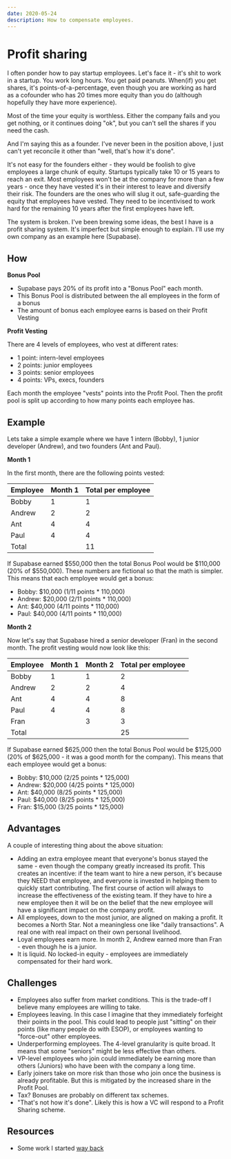 ```yaml
---
date: 2020-05-24
description: How to compensate employees.
---
```


# Profit sharing

I often ponder how to pay startup employees. Let's face it - it's shit to work in a startup. You work long hours. You get paid peanuts. When(if) you get shares, it's points-of-a-percentage, even though you are working as hard as a cofounder who has 20 times more equity than you do (although hopefully they have more experience). 

Most of the time your equity is worthless. Either the company fails and you get nothing, or it continues doing "ok", but you can't sell the shares if you need the cash.

And I'm saying this as a founder. I've never been in the position above, I just can't yet reconcile it other than "well, that's how it's done".

It's not easy for the founders either - they would be foolish to give employees a large chunk of equity. Startups typically take 10 or 15 years to reach an exit. Most employees won't be at the company for more than a few years - once they have vested it's in their interest to leave and diversify their risk. The founders are the ones who will slug it out, safe-guarding the equity that employees have vested. They need to be incentivised to work hard for the remaining 10 years after the first employees have left.

The system is broken. I've been brewing some ideas, the best I have is a profit sharing system. It's imperfect but simple enough to explain. I'll use my own company as an example here (Supabase).

## How

**Bonus Pool**

- Supabase pays 20% of its profit into a "Bonus Pool" each month.
- This Bonus Pool is distributed between the all employees in the form of a bonus
- The amount of bonus each employee earns is based on their Profit Vesting

**Profit Vesting**

There are 4 levels of employees, who vest at different rates:

- 1 point: intern-level employees
- 2 points: junior employees
- 3 points: senior employees
- 4 points: VPs, execs, founders

Each month the employee "vests" points into the Profit Pool. Then the profit pool is split up according to how many points each employee has.

## Example

Lets take a simple example where we have 1 intern (Bobby), 1 junior developer (Andrew), and two founders (Ant and Paul).

**Month 1**

In the first month, there are the following points vested:

| Employee | Month 1 | Total per employee |
|----------|---------|--------------------|
| Bobby    | 1       | 1                  |
| Andrew   | 2       | 2                  |
| Ant      | 4       | 4                  |
| Paul     | 4       | 4                  |
| Total    |         | 11                 |

If Supabase earned $550,000 then the total Bonus Pool would be $110,000 (20% of $550,000). These numbers are fictional so that the math is simpler. This means that each employee would get a bonus:

- Bobby: $10,000 (1/11 points * 110,000)
- Andrew: $20,000 (2/11 points * 110,000)
- Ant: $40,000 (4/11 points * 110,000)
- Paul: $40,000 (4/11 points * 110,000)

**Month 2**

Now let's say that Supabase hired a senior developer (Fran) in the second month. The profit vesting would now look like this:

| Employee | Month 1 | Month 2 | Total per employee |
|----------|---------|---------|--------------------|
| Bobby    | 1       | 1       | 2                  |
| Andrew   | 2       | 2       | 4                  |
| Ant      | 4       | 4       | 8                  |
| Paul     | 4       | 4       | 8                  |
| Fran     |         | 3       | 3                  |
| Total    |         |         | 25                 |


If Supabase earned $625,000 then the total Bonus Pool would be $125,000 (20% of $625,000 - it was a good month for the company). This means that each employee would get a bonus:

- Bobby: $10,000 (2/25 points * 125,000)
- Andrew: $20,000 (4/25 points * 125,000)
- Ant: $40,000 (8/25 points * 125,000)
- Paul: $40,000 (8/25 points * 125,000)
- Fran: $15,000 (3/25 points * 125,000)

## Advantages

A couple of interesting thing about the above situation:

- Adding an extra employee meant that everyone's bonus stayed the same - even though the company greatly increased its profit. This creates an incentive: if the team want to hire a new person, it's because they NEED that employee, and everyone is invested in helping them to quickly start contributing. The first course of action will always to increase the effectiveness of the existing team. If they have to hire a new employee then it will be on the belief that the new employee will have a significant impact on the company profit.
- All employees, down to the most junior, are aligned on making a profit. It becomes a North Star. Not a meaningless one like "daily transactions". A real one with real impact on their own personal livelihood.
- Loyal employees earn more. In month 2, Andrew earned more than Fran - even though he is a junior. 
- It is liquid. No locked-in equity - employees are immediately compensated for their hard work.

## Challenges

- Employees also suffer from market conditions. This is the trade-off I believe many employees are willing to take.
- Employees leaving. In this case I imagine that they immediately forfeight their points in the pool. This could lead to people just "sitting" on their points (like many people do with ESOP), or employees wanting to "force-out" other employees.
- Underperforming employees. The 4-level granularity is quite broad. It means that some "seniors" might be less effective than others.
- VP-level employees who join could immediately be earning more than others (Juniors) who have been with the company a long time.
- Early joiners take on more risk than those who join once the business is already profitable. But this is mitigated by the increased share in the Profit Pool.
- Tax? Bonuses are probably on different tax schemes.
- "That's not how it's done". Likely this is how a VC will respond to a Profit Sharing scheme.


## Resources

- Some work I started [way back](https://web.archive.org/web/20171113221424/http://madebykade.com/manifesto/retirement-fund/)